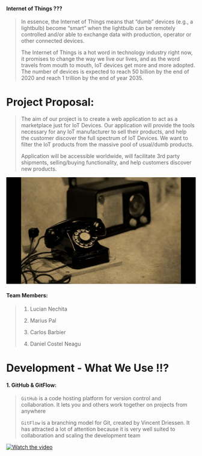 #### Internet of Things ???


> In essence, the Internet of Things means that “dumb” devices (e.g., a lightbulb) become “smart” when the lightbulb can be remotely controlled and/or able to exchange data with production, operator or other connected devices. 
>
> The Internet of Things is a hot word in technology industry right now, it promises to change the way we live our lives, and as the word travels from mouth to mouth, IoT devices get more and more adopted. The number of devices is expected to reach 50 billion by the end of 2020 and reach 1 trillion by the end of year 2035.

# Project Proposal:

> The aim of our project is to create a web application to act as a marketplace just for IoT Devices. Our application will provide the tools necessary for any IoT manufacturer to sell their products, and help the customer discover the full spectrum of IoT Devices. We want to filter the IoT products from the massive pool of usual/dumb products.
>
> Application will be accessible worldwide, will facilitate 3rd party shipments, selling/buying functionality, and help customers discover new products.



![Screenshot](old-radio-and-telephonel.gif)

#### Team Members:

 >1.  Lucian Nechita
 >
 >2.  Marius Pal
 >
 >3.  Carlos Barbier
 >
 >4.  Daniel Costel Neagu

  
# Development - What We Use !!? 

#### 1. GitHub & GitFlow:
> `GitHub` is a code hosting platform for version control and collaboration. It lets you and others work together on projects from anywhere
>
> `GitFlow` is a branching model for Git, created by Vincent Driessen. It has attracted a lot of attention because it is very well suited to collaboration and scaling the development team


[![Watch the video](GitFlow.gif)](https://youtu.be/aJnFGMclhU8?t=199)

